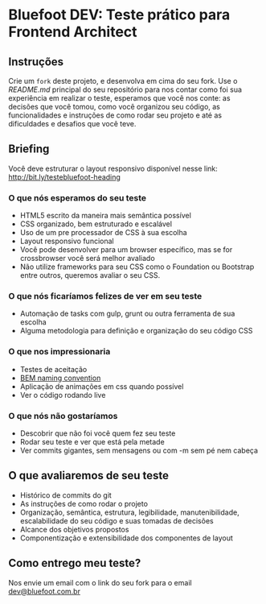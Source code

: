 # Bluefoot DEV: Teste prático para Frontend Architect


## Instruções

Crie um `fork` deste projeto, e desenvolva em cima do seu fork. Use o *README.md* principal do seu repositório para nos contar como foi sua experiência em realizar o teste, esperamos que você nos conte: as decisões que você tomou, como você organizou seu código, as funcionalidades e instruções de como rodar seu projeto e até as dificuldades e desafios que você teve.


## Briefing

Você deve estruturar o layout responsivo disponível nesse link: http://bit.ly/testebluefoot-heading




### O que nós esperamos do seu teste

* HTML5 escrito da maneira mais semântica possível
* CSS organizado, bem estruturado e escalável
* Uso de um pre processador de CSS à sua escolha
* Layout responsivo funcional
* Você pode desenvolver para um browser específico, mas se for crossbrowser você será melhor avaliado
* Não utilize frameworks para seu CSS como o Foundation ou Bootstrap entre outros, queremos avaliar o seu CSS.

### O que nós ficaríamos felizes de ver em seu teste

* Automação de tasks com gulp, grunt ou outra ferramenta de sua escolha
* Alguma metodologia para definição e organização do seu código CSS

### O que nos impressionaria

* Testes de aceitação
* [BEM naming convention](http://getbem.com/naming/)
* Aplicação de animações em css quando possível
* Ver o código rodando live

### O que nós não gostaríamos

* Descobrir que não foi você quem fez seu teste
* Rodar seu teste e ver que está pela metade
* Ver commits gigantes, sem mensagens ou com -m sem pé nem cabeça


## O que avaliaremos de seu teste

* Histórico de commits do git
* As instruções de como rodar o projeto
* Organização, semântica, estrutura, legibilidade, manutenibilidade, escalabilidade do seu código e suas tomadas de decisões
* Alcance dos objetivos propostos
* Componentização e extensibilidade dos componentes de layout


## Como entrego meu teste?

Nos envie um email com o link do seu fork para o email dev@bluefoot.com.br
